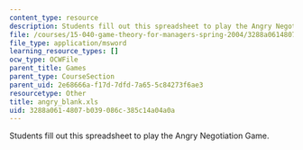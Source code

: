 ```yaml
---
content_type: resource
description: Students fill out this spreadsheet to play the Angry Negotiation Game.
file: /courses/15-040-game-theory-for-managers-spring-2004/3288a0614807b039086c385c14a04a0a_angry_blank.xls
file_type: application/msword
learning_resource_types: []
ocw_type: OCWFile
parent_title: Games
parent_type: CourseSection
parent_uid: 2e68666a-f17d-7dfd-7a65-5c84273f6ae3
resourcetype: Other
title: angry_blank.xls
uid: 3288a061-4807-b039-086c-385c14a04a0a
---
```

Students fill out this spreadsheet to play the Angry Negotiation Game.

